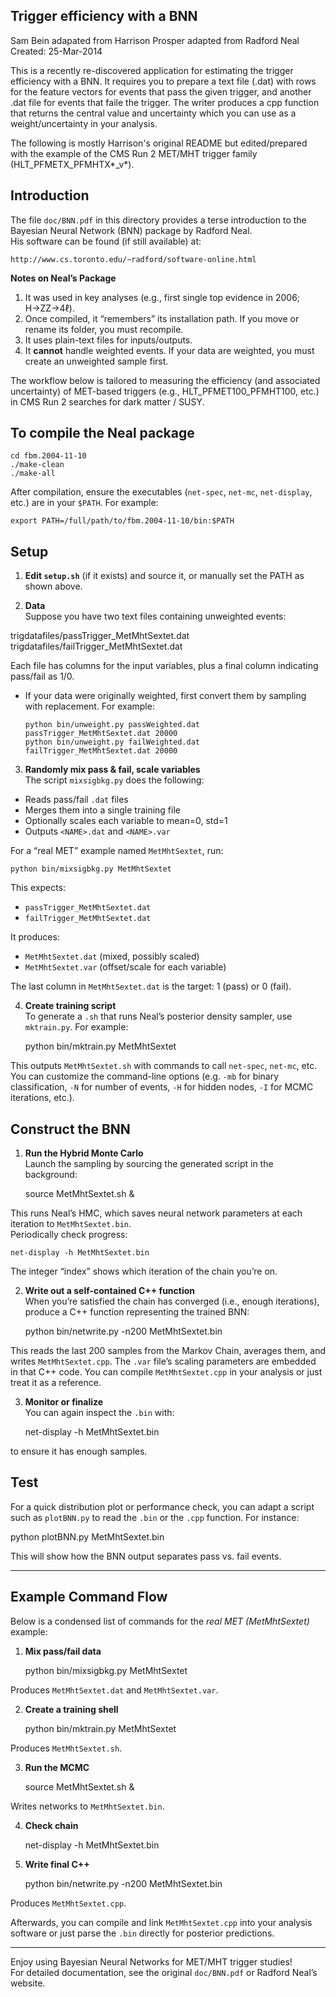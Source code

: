 Trigger efficiency with a BNN
------------------------------------------------
Sam Bein adapated from Harrison Prosper adapted from Radford Neal
Created: 25-Mar-2014  

This is a recently re-discovered application for estimating the trigger efficiency with a BNN.   It requires you to prepare a text file (.dat) with rows for the feature vectors for events that pass the given trigger, and another .dat file for events that faile the trigger. The writer produces a cpp function that returns the central value and uncertainty which you can use as a weight/uncertainty in your analysis. 

The following is mostly Harrison's original README but edited/prepared with the example of the CMS Run 2 MET/MHT trigger family (HLT_PFMETX_PFMHTX*_v*).

Introduction
------------
The file `doc/BNN.pdf` in this directory provides a terse introduction to the Bayesian Neural Network (BNN) package by Radford Neal.  
His software can be found (if still available) at:

    http://www.cs.toronto.edu/~radford/software-online.html

**Notes on Neal’s Package**  
1. It was used in key analyses (e.g., first single top evidence in 2006; H→ZZ→4ℓ).  
2. Once compiled, it “remembers” its installation path. If you move or rename its folder, you must recompile.  
3. It uses plain-text files for inputs/outputs.  
4. It **cannot** handle weighted events. If your data are weighted, you must create an unweighted sample first.

The workflow below is tailored to measuring the efficiency (and associated uncertainty) of MET-based triggers (e.g., HLT_PFMET100_PFMHT100, etc.) in CMS Run 2 searches for dark matter / SUSY.

To compile the Neal package
---------------------------
    cd fbm.2004-11-10
    ./make-clean
    ./make-all

After compilation, ensure the executables (`net-spec`, `net-mc`, `net-display`, etc.) are in your `$PATH`. For example:

    export PATH=/full/path/to/fbm.2004-11-10/bin:$PATH

Setup
-----
1. **Edit `setup.sh`** (if it exists) and source it, or manually set the PATH as shown above.  

2. **Data**  
   Suppose you have two text files containing unweighted events:

trigdatafiles/passTrigger_MetMhtSextet.dat trigdatafiles/failTrigger_MetMhtSextet.dat

Each file has columns for the input variables, plus a final column indicating pass/fail as 1/0.  
- If your data were originally weighted, first convert them by sampling with replacement. For example:

      python bin/unweight.py passWeighted.dat passTrigger_MetMhtSextet.dat 20000
      python bin/unweight.py failWeighted.dat failTrigger_MetMhtSextet.dat 20000

3. **Randomly mix pass & fail, scale variables**  
The script `mixsigbkg.py` does the following:
- Reads pass/fail `.dat` files  
- Merges them into a single training file  
- Optionally scales each variable to mean=0, std=1  
- Outputs `<NAME>.dat` and `<NAME>.var`

For a “real MET” example named `MetMhtSextet`, run:

    python bin/mixsigbkg.py MetMhtSextet
    
This expects:
- `passTrigger_MetMhtSextet.dat`  
- `failTrigger_MetMhtSextet.dat`

It produces:
- `MetMhtSextet.dat` (mixed, possibly scaled)  
- `MetMhtSextet.var` (offset/scale for each variable)

The last column in `MetMhtSextet.dat` is the target: 1 (pass) or 0 (fail).

4. **Create training script**  
To generate a `.sh` that runs Neal’s posterior density sampler, use `mktrain.py`. For example:

    python bin/mktrain.py MetMhtSextet

This outputs `MetMhtSextet.sh` with commands to call `net-spec`, `net-mc`, etc. You can customize the command-line options (e.g. `-mb` for binary classification, `-N` for number of events, `-H` for hidden nodes, `-I` for MCMC iterations, etc.).

Construct the BNN
-----------------
1. **Run the Hybrid Monte Carlo**  
Launch the sampling by sourcing the generated script in the background:

    source MetMhtSextet.sh &

This runs Neal’s HMC, which saves neural network parameters at each iteration to `MetMhtSextet.bin`.  
Periodically check progress:

    net-display -h MetMhtSextet.bin

The integer “index” shows which iteration of the chain you’re on.

2. **Write out a self-contained C++ function**  
When you’re satisfied the chain has converged (i.e., enough iterations), produce a C++ function representing the trained BNN:

    python bin/netwrite.py -n200 MetMhtSextet.bin
    
This reads the last 200 samples from the Markov Chain, averages them, and writes `MetMhtSextet.cpp`. The `.var` file’s scaling parameters are embedded in that C++ code. You can compile `MetMhtSextet.cpp` in your analysis or just treat it as a reference.

3. **Monitor or finalize**  
You can again inspect the `.bin` with:

    net-display -h MetMhtSextet.bin
    
to ensure it has enough samples.

Test
----
For a quick distribution plot or performance check, you can adapt a script such as `plotBNN.py` to read the `.bin` or the `.cpp` function. For instance:

 python plotBNN.py MetMhtSextet.bin

This will show how the BNN output separates pass vs. fail events.

---

Example Command Flow
--------------------
Below is a condensed list of commands for the *real MET (MetMhtSextet)* example:

1. **Mix pass/fail data**  

    python bin/mixsigbkg.py MetMhtSextet
    
Produces `MetMhtSextet.dat` and `MetMhtSextet.var`.

2. **Create a training shell**  

    python bin/mktrain.py MetMhtSextet
    
Produces `MetMhtSextet.sh`.

3. **Run the MCMC**  

    source MetMhtSextet.sh &
    
Writes networks to `MetMhtSextet.bin`.

4. **Check chain**  

    net-display -h MetMhtSextet.bin

5. **Write final C++**  

    python bin/netwrite.py -n200 MetMhtSextet.bin
    
Produces `MetMhtSextet.cpp`.

Afterwards, you can compile and link `MetMhtSextet.cpp` into your analysis software or just parse the `.bin` directly for posterior predictions.

---

Enjoy using Bayesian Neural Networks for MET/MHT trigger studies!  
For detailed documentation, see the original `doc/BNN.pdf` or Radford Neal’s website.  

